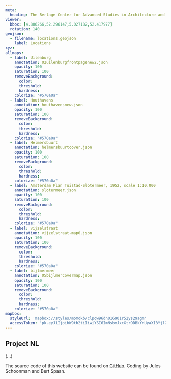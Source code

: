 ```yaml
---
meta:
  heading: The Berlage Center for Advanced Studies in Architecture and Urban Design
viewer:
  bbox: [4.806266,52.296147,5.027182,52.417977]
  rotation: 140
geojson:
  - filename: locations.geojson
    label: Locations
xyz:
allmaps:
  - label: Uilenburg
    annotation: 02uilenburgfrontpagenew2.json
    opacity: 100
    saturation: 100
    removeBackground:
      color: 
      threshold: 
      hardness: 
    colorize: "#570a0a"
  - label: Houthavens
    annotation: houthavensnew.json
    opacity: 100
    saturation: 100
    removeBackground:
      color: 
      threshold: 
      hardness: 
    colorize: "#570a0a"
  - label: Helmersbuurt
    annotation: helmersbuurtcover.json
    opacity: 100
    saturation: 100
    removeBackground:
      color: 
      threshold: 
      hardness: 
    colorize: "#570a0a"
  - label: Amsterdam Plan Tuistad-Slotermeer, 1952, scale 1:10.000
    annotation: slotermeer.json
    opacity: 100
    saturation: 100
    removeBackground:
      color: 
      threshold: 
      hardness: 
    colorize: "#570a0a"
  - label: vijzelstraat
    annotation: vijzelstraat-map0.json
    opacity: 100
    saturation: 100
    removeBackground:
      color: 
      threshold: 
      hardness: 
    colorize: "#570a0a"
  - label: bijlmermeer
    annotation: 05bijlmercovermap.json
    opacity: 100
    saturation: 100
    removeBackground:
      color: 
      threshold: 
      hardness: 
    colorize: "#570a0a"
mapbox:
  styleUrl: 'mapbox://styles/momokb/clpqw96dn016901r52ys29agm'
  accessToken: 'pk.eyJ1IjoibW9tb2tiIiwiYSI6ImNsbmJxcGtrODBkYnUyaXI3Yjl2ODR1NTkifQ.OvugAnw_FwWro66sJ7Rl5A'
---
```

## Project NL

(...)

The source code of this website can be found on [GitHub](https://github.com/theberlage/city-atlas-app). Coding by Jules Schoonman and Bert Spaan.